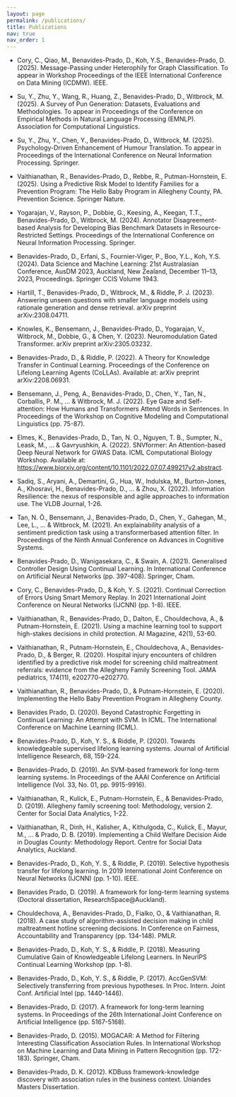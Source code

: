 ```yaml
---
layout: page
permalink: /publications/
title: Publications
nav: true
nav_order: 1
---
```


- Cory, C., Qiao, M., Benavides-Prado, D., Koh, Y.S., Benavides-Prado, D. (2025). Message-Passing under Heterophily for Graph Classification. To appear in Workshop Proceedings of the IEEE International Conference on Data Mining (ICDMW). IEEE.

- Su, Y., Zhu, Y., Wang, R., Huang, Z., Benavides-Prado, D., Witbrock, M. (2025). A Survey of Pun Generation: Datasets, Evaluations and Methodologies. To appear in Proceedings of the Conference on Empirical Methods in Natural Language Processing (EMNLP). Association for Computational Linguistics.

- Su, Y., Zhu, Y., Chen, Y., Benavides-Prado, D., Witbrock, M. (2025). Psychology-Driven Enhancement of Humour Translation. To appear in Proceedings of the International Conference on Neural Information Processing. Springer.

- Vaithianathan, R., Benavides-Prado, D., Rebbe, R., Putman-Hornstein, E. (2025). Using a Predictive Risk Model to Identify Families for a Prevention Program: The Hello Baby Program in Allegheny County, PA. Prevention Science. Springer Nature.

- Yogarajan, V., Rayson, P., Dobbie, G., Keesing, A., Keegan, T.T.,  Benavides-Prado, D., Witbrock, M. (2024). Annotator Disagreement-based Analysis for Developing Bias Benchmark Datasets in Resource-Restricted Settings. Proceedings of the International Conference on Neural Information Processing. Springer.

- Benavides-Prado, D., Erfani, S., Fournier-Viger, P., Boo, Y.L., Koh, Y.S. (2024). Data Science and Machine Learning: 21st Australasian Conference, AusDM 2023, Auckland, New Zealand, December 11–13, 2023, Proceedings. Springer CCIS Volume 1943.

- Hartill, T., Benavides-Prado, D., Witbrock, M., & Riddle, P. J. (2023). Answering unseen questions with smaller language models using rationale generation and dense retrieval. arXiv preprint arXiv:2308.04711.

- Knowles, K., Bensemann, J., Benavides-Prado, D., Yogarajan, V., Witbrock, M., Dobbie, G., & Chen, Y. (2023). Neuromodulation Gated Transformer. arXiv preprint arXiv:2305.03232.

- Benavides-Prado, D., & Riddle, P. (2022). A Theory for Knowledge Transfer in Continual Learning. Proceedings of the Conference on Lifelong Learning Agents (CoLLAs). Available at: arXiv preprint arXiv:2208.06931.

- Bensemann, J., Peng, A., Benavides-Prado, D., Chen, Y., Tan, N., Corballis, P. M., ... & Witbrock, M. J. (2022). Eye Gaze and Self-attention: How Humans and Transformers Attend Words in Sentences. In Proceedings of the Workshop on Cognitive Modeling and Computational Linguistics (pp. 75-87).

- Elmes, K., Benavides-Prado, D., Tan, N. O., Nguyen, T. B., Sumpter, N., Leask, M., ... & Gavryushkin, A. (2022). SNVformer: An Attention-based Deep Neural Network for GWAS Data. ICML Computational Biology Workshop. Available at: https://www.biorxiv.org/content/10.1101/2022.07.07.499217v2.abstract.

- Sadiq, S., Aryani, A., Demartini, G., Hua, W., Indulska, M., Burton-Jones, A., Khosravi, H., Benavides-Prado, D., ... & Zhou, X. (2022). Information Resilience: the nexus of responsible and agile approaches to information use. The VLDB Journal, 1-26.

- Tan, N. Ö., Bensemann, J., Benavides-Prado, D., Chen, Y., Gahegan, M., Lee, L., ... & Witbrock, M. (2021). An explainability analysis of a sentiment prediction task using a transformerbased attention filter. In Proceedings of the Ninth Annual Conference on Advances in Cognitive Systems.

- Benavides-Prado, D., Wanigasekara, C., & Swain, A. (2021). Generalised Controller Design Using Continual Learning. In International Conference on Artificial Neural Networks (pp. 397-408). Springer, Cham.

- Cory, C., Benavides-Prado, D., & Koh, Y. S. (2021). Continual Correction of Errors Using Smart Memory Replay. In 2021 International Joint Conference on Neural Networks (IJCNN) (pp. 1-8). IEEE.

- Vaithianathan, R., Benavides-Prado, D., Dalton, E., Chouldechova, A., & Putnam-Hornstein, E. (2021). Using a machine learning tool to support high-stakes decisions in child protection. AI Magazine, 42(1), 53-60.

- Vaithianathan, R., Putnam-Hornstein, E., Chouldechova, A., Benavides-Prado, D., & Berger, R. (2020). Hospital injury encounters of children identified by a predictive risk model for screening child maltreatment referrals: evidence from the Allegheny Family Screening Tool. JAMA pediatrics, 174(11), e202770-e202770.

- Vaithianathan, R., Benavides-Prado, D., & Putnam-Hornstein, E. (2020). Implementing the Hello Baby Prevention Program in Allegheny County.

- Benavides Prado, D. (2020). Beyond Catastrophic Forgetting in Continual Learning: An Attempt with SVM. In ICML. The International Conference on Machine Learning (ICML).

- Benavides-Prado, D., Koh, Y. S., & Riddle, P. (2020). Towards knowledgeable supervised lifelong learning systems. Journal of Artificial Intelligence Research, 68, 159-224.

- Benavides-Prado, D. (2019). An SVM-based framework for long-term learning systems. In Proceedings of the AAAI Conference on Artificial Intelligence (Vol. 33, No. 01, pp. 9915-9916).

- Vaithianathan, R., Kulick, E., Putnam-Hornstein, E., & Benavides-Prado, D. (2019). Allegheny family screening tool: Methodology, version 2. Center for Social Data Analytics, 1-22.

- Vaithianathan, R., Dinh, H., Kalisher, A., Kithulgoda, C., Kulick, E., Mayur, M., ... & Prado, D. B. (2019). Implementing a Child Welfare Decision Aide in Douglas County: Methodology Report. Centre for Social Data Analytics, Auckland.

- Benavides-Prado, D., Koh, Y. S., & Riddle, P. (2019). Selective hypothesis transfer for lifelong learning. In 2019 International Joint Conference on Neural Networks (IJCNN) (pp. 1-10). IEEE.

- Benavides Prado, D. (2019). A framework for long-term learning systems (Doctoral dissertation, ResearchSpace@Auckland).

- Chouldechova, A., Benavides-Prado, D., Fialko, O., & Vaithianathan, R. (2018). A case study of algorithm-assisted decision making in child maltreatment hotline screening decisions. In Conference on Fairness, Accountability and Transparency (pp. 134-148). PMLR.

- Benavides-Prado, D., Koh, Y. S., & Riddle, P. (2018). Measuring Cumulative Gain of Knowledgeable Lifelong Learners. In NeurIPS Continual Learning Workshop (pp. 1-8).

- Benavides-Prado, D., Koh, Y. S., & Riddle, P. (2017). AccGenSVM: Selectively transferring from previous hypotheses. In Proc. Intern. Joint Conf. Artificial Intel (pp. 1440-1446).

- Benavides-Prado, D. (2017). A framework for long-term learning systems. In Proceedings of the 26th International Joint Conference on Artificial Intelligence (pp. 5167-5168).

- Benavides-Prado, D. (2015). MOGACAR: A Method for Filtering Interesting Classification Association Rules. In International Workshop on Machine Learning and Data Mining in Pattern Recognition (pp. 172-183). Springer, Cham.

- Benavides-Prado, D. K. (2012). KDBuss framework-knowledge discovery with association rules in the business context. Uniandes Masters Dissertation.